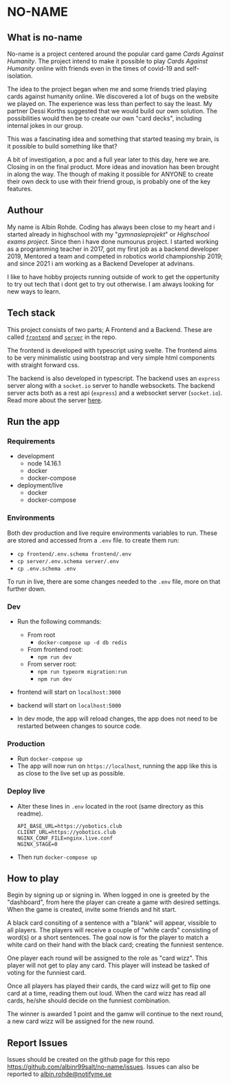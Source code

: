# NO-NAME

## What is no-name
No-name is a project centered around the popular card game _Cards Against Humanity_. 
The project intend to make it possible to play _Cards Against Humanity_ online with friends even in the times of 
covid-19 and self-isolation. 

The idea to the project began when me and some friends tried playing cards against humanity online. We discovered a lot
of bugs on the website we played on. The experience was less than perfect to say the least. My partner Dessi Korths suggested that we
would build our own solution. The possibilities would then be to create our own "card decks", including internal jokes
in our group.

This was a fascinating idea and something that started teasing my brain, is it possible to build something like that?

A bit of investigation, a poc and a full year later to this day, here we are. Closing in on the final product.
More ideas and inovation has been brought in along the way. The though of making it possible for ANYONE to create
their own deck to use with their friend group, is probably one of the key features.


## Authour
My name is Albin Rohde. Coding has always been close to my heart and i started already in highschool with my 
"_gymnasieprojekt_" or _Highschool exams project_. Since then i have done numourus project. I started working 
as a programming teacher in 2017, got my first job as a backend developer 2019, Mentored a 
team and competed in robotics world championship 2019; and since 2021 i am working as a Backend Developer at advinans.

I like to have hobby projects running outside of work to get the oppertunity to try out tech that i dont get to try out otherwise. I am always looking for new ways to learn.


## Tech stack
This project consists of two parts; A Frontend and a Backend. These are called [`frontend`](./frontend/README.md) and [`server`](./server/README.md) in the repo. 

The frontend is developed with typescript using svelte. The frontend aims to be very minimalistic using bootstrap and very simple html components with straight forward css.

The backend is also developed in typescript. The backend uses an `express` server along with a `socket.io` server 
to handle websockets. The backend server acts both as a rest api (`express`) and a websocket server (`socket.io`).
Read more about the server [here](./server/README.md).


## Run the app

### Requirements
- development
  - node 14.16.1
  - docker
  - docker-compose
- deployment/live
  - docker
  - docker-compose

### Environments
Both dev production and live require environments variables to run.
These are stored and accessed from a `.env` file. to create them run:
- `cp frontend/.env.schema frontend/.env`
- `cp server/.env.schema server/.env`
- `cp .env.schema .env`

To run in live, there are some changes needed to the `.env` file, more on
that further down.

### Dev
- Run the following commands:
  - From root
    - `docker-compose up -d db redis`
  - From frontend root:
    - `npm run dev`
  - From server root:
    - `npm run typeorm migration:run`
    - `npm run dev`

- frontend will start on `localhost:3000`
- backend will start on `localhost:5000`
- In dev mode, the app will reload changes, the app does not need to be restarted between changes to source code.

### Production
- Run `docker-compose up`
- The app will now run on `https://localhost`, running the app like this is as close to the live set up as possible.


### Deploy live
- Alter these lines in `.env` located in the root (same directory as this readme).
  ```
  API_BASE_URL=https://yobotics.club
  CLIENT_URL=https://yobotics.club
  NGINX_CONF_FILE=nginx.live.conf
  NGINX_STAGE=0
  ```
- Then run `docker-compose up`


## How to play
Begin by signing up or signing in. When logged in one is greeted by the "dashboard", from here the player can create a
game with desired settings. When the game is created, invite some friends and hit start.

A black card consiting of a sentence with a "blank" will appear, vissible to all players.
The players will receive a couple of "white cards" consisting of word(s) or a short sentences. 
The goal now is for the player to match a white card on their hand with the black card; creating the funniest sentence.

One player each round will be assigned to the role as "card wizz". This player will not get to play any card.
This player will instead be tasked of voting for the funniest card.

Once all players has played their cards, the card wizz will get to flip one card at a time, reading them out loud.
When the card wizz has read all cards, he/she should decide on the funniest combination.

The winner is awarded 1 point and the gamw will continue to the next round, a new card wizz will be assigned for the
new round.

## Report Issues
Issues should be created on the github page for this repo https://github.com/albinr99salt/no-name/issues. Issues can also be reported to albin.rohde@notifyme.se
